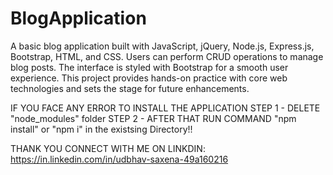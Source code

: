# BlogApplication
A basic blog application built with JavaScript, jQuery, Node.js, Express.js, Bootstrap, HTML, and CSS. Users can perform CRUD operations to manage blog posts. The interface is styled with Bootstrap for a smooth user experience. This project provides hands-on practice with core web technologies and sets the stage for future enhancements.

IF YOU FACE ANY ERROR TO INSTALL THE APPLICATION 
STEP 1 - DELETE "node_modules"  folder
STEP 2 - AFTER THAT RUN COMMAND "npm install" or "npm i" in the existsing Directory!!

THANK YOU 
CONNECT WITH ME ON LINKDIN: https://in.linkedin.com/in/udbhav-saxena-49a160216